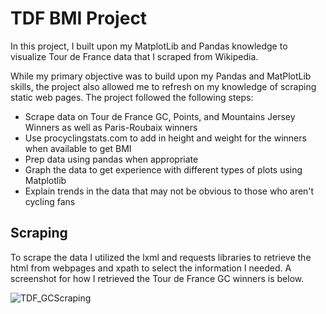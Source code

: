 # TDF BMI Project

In this project, I built upon my MatplotLib and Pandas knowledge to visualize Tour de France data that I scraped from Wikipedia. 

While my primary objective was to build upon my Pandas and MatPlotLib skills, the project also allowed me to refresh on my knowledge of scraping static web pages. 
The project followed the following steps:
  * Scrape data on Tour de France GC, Points, and Mountains Jersey Winners as well as Paris-Roubaix winners
  * Use procyclingstats.com to add in height and weight for the winners when available to get BMI
  * Prep data using pandas when appropriate
  * Graph the data to get experience with different types of plots using Matplotlib
  * Explain trends in the data that may not be obvious to those who aren't cycling fans

## Scraping
To scrape the data I utilized the lxml and requests libraries to retrieve the html from webpages and xpath to select the information I needed.
A screenshot for how I retrieved the Tour de France GC winners is below.

![TDF_GCScraping](https://github.com/grantcotherman/TDF_BMI_Project/assets/94634170/e87920b6-9f93-4fce-b27b-8f6dd1171d1e)


